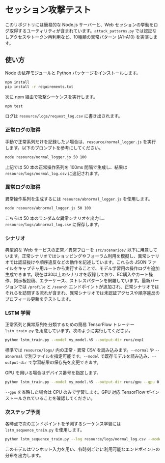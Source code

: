 # セッション攻撃テスト

このリポジトリには簡易的な Node.js サーバーと、Web セッションの挙動をログ取得するユーティリティが含まれています。`attack_patterns.py` では認証なしアクセスやトークン再利用など、10種類の異常パターン (A1–A10) を実演します。

## 使い方

Node の依存モジュールと Python パッケージをインストールします。

```bash
npm install
pip install -r requirements.txt
```

次に npm 経由で攻撃シーケンスを実行します。

```bash
npm test
```

ログは `resource/logs/request_log.csv` に書き出されます。

### 正常ログの取得

手動で正常系列だけを記録したい場合は、`resource/normal_logger.js` を実行します。以下のプロンプトを参考にしてください。

```bash
node resource/normal_logger.js 50 100
```

上記では 50 本の正常操作系列を 100ms 間隔で生成し、結果は `resource/logs/normal_log.csv` に追記されます。

### 異常ログの取得

異常操作系列を生成するには `resource/abnormal_logger.js` を使用します。

```bash
node resource/abnormal_logger.js 50 100
```

こちらは 50 本のランダムな異常シナリオを出力し、`resource/logs/abnormal_log.csv` に保存します。

### シナリオ

典型的な Web サービスの正常／異常フローを `src/scenarios/` 以下に用意しています。正常シナリオではショッピングやフォーラム利用を模擬し、異常シナリオでは認証抜けや順序違反などの動作を記述しています。これらの JSON ファイルをキャプチャ用ルートから実行することで、モデル学習用の操作ログを追加生成できます。現在は30以上のシナリオを収録しており、EC購入やカート操作、掲示板投稿、エラーケース、ストレスパターンを網羅しています。最新バージョンでは `/profile` と `/search` エンドポイントが追加され、正常シナリオではそれらを訪問する流れが含まれ、異常シナリオでは未認証アクセスや順序違反のプロフィール更新をテストします。

### LSTM 学習

正常系列と異常系列を分類するための簡易 TensorFlow トレーナー `lstm_train.py` を用意しています。次のように実行してください。

```bash
python lstm_train.py --model my_model.h5 --output-dir runs/exp1
```

標準では `resource/logs/` 内の正常・異常 CSV を読み込みます。`--normal` や `--abnormal` で別ファイルを指定可能です。`--model` で既存モデルを読み込み、`--output-dir` で学習結果の保存先を変更できます。

GPU を用いる場合はデバイス番号を指定します。

```bash
python lstm_train.py --model my_model.h5 --output-dir runs/gpu --gpu 0
```

`--gpu` を省略した場合は CPU のみで学習します。GPU 対応 TensorFlow がインストールされていることを確認してください。

### 次ステップ予測

各時点で次のエンドポイントを予測するシーケンス学習には `lstm_sequence_train.py` を使用します。

```bash
python lstm_sequence_train.py --log resource/logs/normal_log.csv --model seq_model.h5
```

このモデルはワンホット入力を用い、各時刻ごとに利用可能なエンドポイントの分布を出力します。
